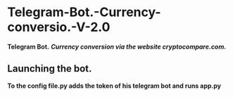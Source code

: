 # Telegram-Bot.-Currency-conversio.-V-2.0
**Telegram Bot.** ***Currency conversion via the website cryptocompare.com.***
## Launching the bot.
**To the config file.py adds the token of his telegram bot and runs app.py**
